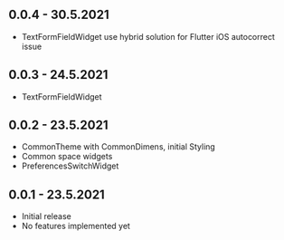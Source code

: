 ## 0.0.4 - 30.5.2021

* TextFormFieldWidget use hybrid solution for Flutter iOS autocorrect issue

## 0.0.3 - 24.5.2021

* TextFormFieldWidget

## 0.0.2 - 23.5.2021

* CommonTheme with CommonDimens, initial Styling
* Common space widgets
* PreferencesSwitchWidget

## 0.0.1 - 23.5.2021

* Initial release
* No features implemented yet
